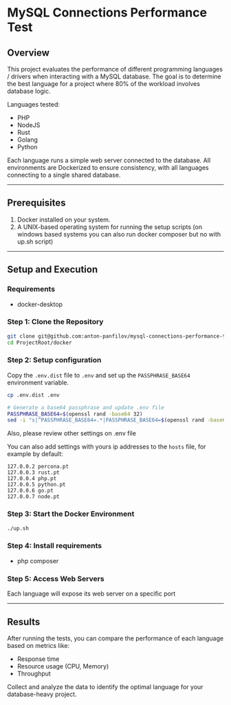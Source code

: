 # MySQL Connections Performance Test

## Overview
This project evaluates the performance of different programming languages / drivers when interacting with a MySQL database. The goal is to determine the best language for a project where 80% of the workload involves database logic.

Languages tested:
- PHP
- NodeJS
- Rust
- Golang
- Python

Each language runs a simple web server connected to the database. All environments are Dockerized to ensure consistency, with all languages connecting to a single shared database.

---

## Prerequisites
1. Docker installed on your system.
2. A UNIX-based operating system for running the setup scripts (on windows based systems you can also run docker composer but no with up.sh script)

---

## Setup and Execution

### Requirements
- docker-desktop

### Step 1: Clone the Repository
```bash
git clone git@github.com:anton-panfilov/mysql-connections-performance-test.git
cd ProjectRoot/docker
```

### Step 2: Setup configuration
Copy the `.env.dist` file to `.env` and set up the `PASSPHRASE_BASE64` environment variable.
```bash
cp .env.dist .env

# Generate a base64 passphrase and update .env file
PASSPHRASE_BASE64=$(openssl rand -base64 32)
sed -i "s|^PASSPHRASE_BASE64=.*|PASSPHRASE_BASE64=$(openssl rand -base64 32)|" .env
```

Also, please review other settings on .env file

You can also add settings with yours ip addresses to the `hosts` file, for example by default:
```
127.0.0.2 percona.pt
127.0.0.3 rust.pt
127.0.0.4 php.pt
127.0.0.5 python.pt
127.0.0.6 go.pt
127.0.0.7 node.pt
```

### Step 3: Start the Docker Environment
```bash
./up.sh
```

### Step 4: Install requirements
- php composer


### Step 5: Access Web Servers
Each language will expose its web server on a specific port

---

## Results
After running the tests, you can compare the performance of each language based on metrics like:
- Response time
- Resource usage (CPU, Memory)
- Throughput

Collect and analyze the data to identify the optimal language for your database-heavy project.
